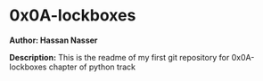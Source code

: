 # 0x0A-lockboxes
**Author: Hassan Nasser**

**Description:**
This is the readme of my first git repository for 0x0A-lockboxes chapter of python track
